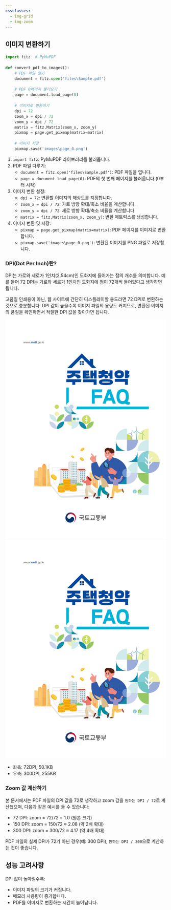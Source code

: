 ```yaml
---
cssclasses:
  - img-grid
  - img-zoom
---
```

## 이미지 변환하기

```python
import fitz  # PyMuPDF

def convert_pdf_to_images():
	# PDF 파일 열기
	document = fitz.open('files\Sample.pdf')

	# PDF 0페이지 불러오기
	page = document.load_page(0)

	# 이미지로 변환하기
	dpi = 72
	zoom_x = dpi / 72
	zoom_y = dpi / 72
	matrix = fitz.Matrix(zoom_x, zoom_y)
	pixmap = page.get_pixmap(matrix=matrix)

	# 이미지 저장
	pixmap.save('images\page_0.png')
```

1. `import fitz`: PyMuPDF 라이브러리를 불러옵니다.
2. PDF 파일 다루기:
	- `document = fitz.open('files\Sample.pdf')`: PDF 파일을 엽니다.
	- `page = document.load_page(0)`: PDF의 첫 번째 페이지를 불러옵니다 (0부터 시작)
3. 이미지 변환 설정:
	- `dpi = 72`: 변환할 이미지의 해상도를 지정합니다.
	- `zoom_x = dpi / 72`: 가로 방향 확대/축소 비율을 계산합니다.
	- `zoom_y = dpi / 72`: 세로 방향 확대/축소 비율을 계산합니다
	- `matrix = fitz.Matrix(zoom_x, zoom_y)`: 변환 매트릭스를 생성합니다.
4. 이미지 변환 및 저장:
	- `pixmap = page.get_pixmap(matrix=matrix)`: PDF 페이지를 이미지로 변환합니다.
	- `pixmap.save('images\page_0.png')`: 변환된 이미지를 PNG 파일로 저장합니다.

### DPI(Dot Per Inch)란?

DPI는 가로와 세로가 1인치(2.54cm)인 도화지에 들어가는 점의 개수를 의미합니다. 예를 들어 72 DPI는 가로와 세로가 1인치인 도화지에 점이 72개씩 들어있다고 생각하면 됩니다.

고품질 인쇄용이 아닌, 웹 사이트에 간단히 디스플레이할 용도라면 72 DPI로 변환하는 것으로 충분합니다. DPI 값이 높을수록 이미지 파일의 용량도 커지므로, 변환된 이미지의 품질을 확인하면서 적절한 DPI 값을 찾아가면 됩니다.

![pdf_72dpi](assets/images/pdf_72dpi.png)
![pdf_300dpi](assets/images/pdf_300dpi.png)

- 좌측: 72DPI, 50.1KB
- 우측: 300DPI, 255KB

### Zoom 값 계산하기

본 문서에서는 PDF 파일의 DPI 값을 72로 생각하고 zoom 값을 `원하는 DPI / 72`로 계산했으며, 다음과 같은 예시를 들 수 있습니다:

- 72 DPI: zoom = 72/72 = 1.0 (원본 크기)
- 150 DPI: zoom = 150/72 ≈ 2.08 (약 2배 확대)
- 300 DPI: zoom = 300/72 ≈ 4.17 (약 4배 확대)

PDF 파일의 실제 DPI가 72가 아닌 경우(예: 300 DPI), `원하는 DPI / 300`으로 계산하는 것이 좋습니다.

## 성능 고려사항

DPI 값이 높아질수록:

- 이미지 파일의 크기가 커집니다.
- 메모리 사용량이 증가합니다.
- PDF를 이미지로 변환하는 시간이 늘어납니다.
